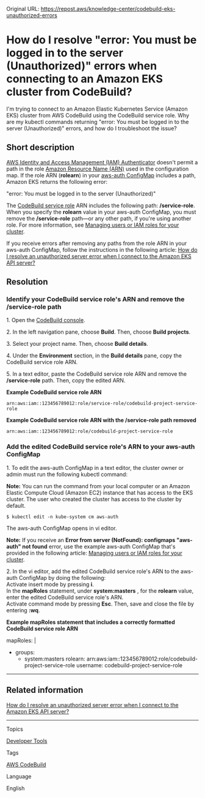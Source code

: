 Original URL: <https://repost.aws/knowledge-center/codebuild-eks-unauthorized-errors>

# How do I resolve "error: You must be logged in to the server (Unauthorized)" errors when connecting to an Amazon EKS cluster from CodeBuild?

I'm trying to connect to an Amazon Elastic Kubernetes Service (Amazon EKS) cluster from AWS CodeBuild using the CodeBuild service role. Why are my kubectl commands returning "error: You must be logged in to the server (Unauthorized)" errors, and how do I troubleshoot the issue?

## Short description

[AWS Identity and Access Management (IAM) Authenticator](<https://github.com/kubernetes-sigs/aws-iam-authenticator>) doesn't permit a path in the role [Amazon Resource Name (ARN)](<https://docs.aws.amazon.com/general/latest/gr/aws-arns-and-namespaces.html>) used in the configuration map. If the role ARN (**rolearn**) in your [aws-auth ConfigMap](<https://docs.aws.amazon.com/eks/latest/userguide/add-user-role.html>) includes a path, Amazon EKS returns the following error:

"error: You must be logged in to the server (Unauthorized)"

The [CodeBuild service role](<https://docs.aws.amazon.com/codebuild/latest/userguide/setting-up.html#setting-up-service-role>) ARN includes the following path: **/service-role**. When you specify the **rolearn** value in your aws-auth ConfigMap, you must remove the **/service-role** path—or any other path, if you're using another role. For more information, see [Managing users or IAM roles for your cluster](<https://docs.aws.amazon.com/eks/latest/userguide/add-user-role.html>).

If you receive errors after removing any paths from the role ARN in your aws-auth ConfigMap, follow the instructions in the following article: [How do I resolve an unauthorized server error when I connect to the Amazon EKS API server?](<https://repost.aws/knowledge-center/eks-api-server-unauthorized-error>)

## Resolution

### Identify your CodeBuild service role's ARN and remove the /service-role path

1\. Open the [CodeBuild console](<https://console.aws.amazon.com/codesuite/codebuild/start>).

2\. In the left navigation pane, choose **Build**. Then, choose **Build projects**.

3\. Select your project name. Then, choose **Build details**.

4\. Under the **Environment** section, in the **Build details** pane, copy the CodeBuild service role ARN.

5\. In a text editor, paste the CodeBuild service role ARN and remove the **/service-role** path. Then, copy the edited ARN.

**Example CodeBuild service role ARN**
    
    
    arn:aws:iam::123456789012:role/service-role/codebuild-project-service-role

**Example CodeBuild service role ARN with the /service-role path removed**
    
    
    arn:aws:iam::123456789012:role/codebuild-project-service-role

### Add the edited CodeBuild service role's ARN to your aws-auth ConfigMap

1\. To edit the aws-auth ConfigMap in a text editor, the cluster owner or admin must run the following kubectl command:

**Note:** You can run the command from your local computer or an Amazon Elastic Compute Cloud (Amazon EC2) instance that has access to the EKS cluster. The user who created the cluster has access to the cluster by default.
    
    
    $ kubectl edit -n kube-system cm aws-auth

The aws-auth ConfigMap opens in vi editor.

**Note:** If you receive an **Error from server (NotFound): configmaps "aws-auth" not found** error, use the example aws-auth ConfigMap that's provided in the following article: [Managing users or IAM roles for your cluster](<https://docs.aws.amazon.com/eks/latest/userguide/add-user-role.html>).

2\. In the vi editor, add the edited CodeBuild service role's ARN to the aws-auth ConfigMap by doing the following:  
Activate insert mode by pressing **i**.  
In the **mapRoles** statement, under **system:masters** , for the **rolearn** value, enter the edited CodeBuild service role's ARN.  
Activate command mode by pressing **Esc**. Then, save and close the file by entering **:wq**.

**Example mapRoles statement that includes a correctly formatted CodeBuild service role ARN**


mapRoles: |

  * groups:
    * system:masters rolearn: arn:aws:iam::123456789012:role/codebuild-project-service-role username: codebuild-project-service-role




* * *

## Related information

[How do I resolve an unauthorized server error when I connect to the Amazon EKS API server?](<https://repost.aws/knowledge-center/eks-api-server-unauthorized-error>)

* * *

Topics

[Developer Tools](<https://repost.aws/topics/TANatwY4hDTPSgXPhTihfD4A/developer-tools>)

Tags

[AWS CodeBuild](<https://repost.aws/tags/TA3PlC5MYDQLSIC8057qi90w/aws-codebuild>)

Language

English
